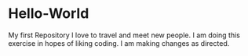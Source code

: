 # Hello-World
My first Repository
I love to travel and meet new people.  I am doing this exercise in hopes of liking coding. I am making changes as directed.
